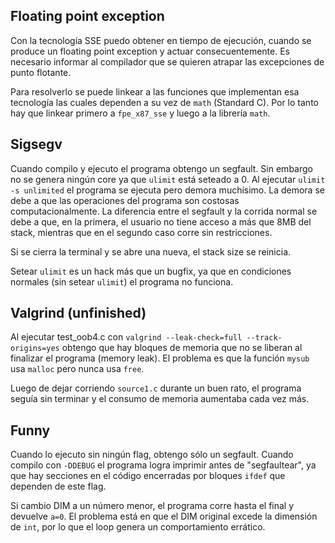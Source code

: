## Floating point exception
Con la tecnología SSE puedo obtener en tiempo de ejecución, cuando se produce
un floating point exception y actuar consecuentemente. Es necesario
informar al compilador que se quieren atrapar las excepciones de punto flotante.

Para resolverlo se puede linkear a las funciones que implementan esa tecnología
las cuales dependen a su vez de `math` (Standard C). Por lo tanto hay que linkear
primero a `fpe_x87_sse` y luego a la librería `math`.

## Sigsegv
Cuando compilo y ejecuto el programa obtengo un segfault. Sin embargo no se
genera ningún core ya que `ulimit` está seteado a 0. Al ejecutar `ulimit -s unlimited`
el programa se ejecuta pero demora muchísimo. La demora se debe a que las
operaciones del programa son costosas computacionalmente. La diferencia entre el
segfault y la corrida normal se debe a que, en la primera, el usuario no tiene
acceso a más que 8MB del stack, mientras que en el segundo caso corre sin
restricciones.

Si se cierra la terminal y se abre una nueva, el stack size se reinicia.

Setear `ulimit` es un hack más que un bugfix, ya que en condiciones normales
(sin setear `ulimit`) el programa no funciona.

## Valgrind (unfinished)
Al ejecutar test_oob4.c con `valgrind --leak-check=full --track-origins=yes`
obtengo que hay bloques de memoria que no se liberan al finalizar el programa
(memory leak). El problema es que la función `mysub` usa `malloc` pero nunca
usa `free`.

Luego de dejar corriendo `source1.c` durante un buen rato, el programa seguía
sin terminar y el consumo de memoria aumentaba cada vez más.

## Funny
Cuando lo ejecuto sin ningún flag, obtengo sólo un segfault. Cuando compilo con
`-DDEBUG` el programa logra imprimir antes de "segfaultear", ya que hay secciones
en el código encerradas por bloques `ifdef` que dependen de este flag.

Si cambio DIM a un número menor, el programa corre hasta el final y
devuelve `a=0`. El problema está en que el DIM original excede la dimensión de
`int`, por lo que el loop genera un comportamiento errático.

